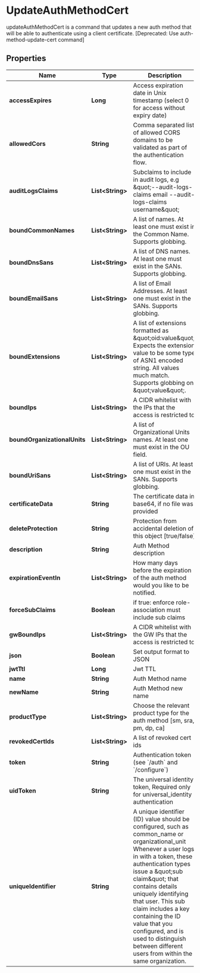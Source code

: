 

# UpdateAuthMethodCert

updateAuthMethodCert is a command that updates a new auth method that will be able to authenticate using a client certificate. [Deprecated: Use auth-method-update-cert command]

## Properties

| Name | Type | Description | Notes |
|------------ | ------------- | ------------- | -------------|
|**accessExpires** | **Long** | Access expiration date in Unix timestamp (select 0 for access without expiry date) |  [optional] |
|**allowedCors** | **String** | Comma separated list of allowed CORS domains to be validated as part of the authentication flow. |  [optional] |
|**auditLogsClaims** | **List&lt;String&gt;** | Subclaims to include in audit logs, e.g \&quot;--audit-logs-claims email --audit-logs-claims username\&quot; |  [optional] |
|**boundCommonNames** | **List&lt;String&gt;** | A list of names. At least one must exist in the Common Name. Supports globbing. |  [optional] |
|**boundDnsSans** | **List&lt;String&gt;** | A list of DNS names. At least one must exist in the SANs. Supports globbing. |  [optional] |
|**boundEmailSans** | **List&lt;String&gt;** | A list of Email Addresses. At least one must exist in the SANs. Supports globbing. |  [optional] |
|**boundExtensions** | **List&lt;String&gt;** | A list of extensions formatted as \&quot;oid:value\&quot;. Expects the extension value to be some type of ASN1 encoded string. All values much match. Supports globbing on \&quot;value\&quot;. |  [optional] |
|**boundIps** | **List&lt;String&gt;** | A CIDR whitelist with the IPs that the access is restricted to |  [optional] |
|**boundOrganizationalUnits** | **List&lt;String&gt;** | A list of Organizational Units names. At least one must exist in the OU field. |  [optional] |
|**boundUriSans** | **List&lt;String&gt;** | A list of URIs. At least one must exist in the SANs. Supports globbing. |  [optional] |
|**certificateData** | **String** | The certificate data in base64, if no file was provided |  [optional] |
|**deleteProtection** | **String** | Protection from accidental deletion of this object [true/false] |  [optional] |
|**description** | **String** | Auth Method description |  [optional] |
|**expirationEventIn** | **List&lt;String&gt;** | How many days before the expiration of the auth method would you like to be notified. |  [optional] |
|**forceSubClaims** | **Boolean** | if true: enforce role-association must include sub claims |  [optional] |
|**gwBoundIps** | **List&lt;String&gt;** | A CIDR whitelist with the GW IPs that the access is restricted to |  [optional] |
|**json** | **Boolean** | Set output format to JSON |  [optional] |
|**jwtTtl** | **Long** | Jwt TTL |  [optional] |
|**name** | **String** | Auth Method name |  |
|**newName** | **String** | Auth Method new name |  [optional] |
|**productType** | **List&lt;String&gt;** | Choose the relevant product type for the auth method [sm, sra, pm, dp, ca] |  [optional] |
|**revokedCertIds** | **List&lt;String&gt;** | A list of revoked cert ids |  [optional] |
|**token** | **String** | Authentication token (see &#x60;/auth&#x60; and &#x60;/configure&#x60;) |  [optional] |
|**uidToken** | **String** | The universal identity token, Required only for universal_identity authentication |  [optional] |
|**uniqueIdentifier** | **String** | A unique identifier (ID) value should be configured, such as common_name or organizational_unit Whenever a user logs in with a token, these authentication types issue a \&quot;sub claim\&quot; that contains details uniquely identifying that user. This sub claim includes a key containing the ID value that you configured, and is used to distinguish between different users from within the same organization. |  |



